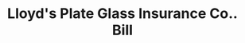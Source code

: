 ---
doi: 10.7916/D8CZ4K7S
date_other: '1900'
date_other_textual: 1900-1909
form: printed ephemera
genre:
- Invoices
name:
- Lloyd's Plate Glass Insurance Co.
object_in_context_url: https://biggert.cul.columbia.edu/items/view/ave_biggert_01055
subject_hierarchical_geographic:
- New York, New York, United States
subject_name:
- Lloyd's Plate Glass Insurance Co.
title: Lloyd's Plate Glass Insurance Co.. Bill
sort_title: Lloyd's Plate Glass Insurance Co.. Bill
call_number: ave_biggert_01055
coordinates:
- 40.71277777777778,-74.00583333333333
pid: ave_biggert_01055
identifiers: ave_biggert_01055
thumbnail: false
permalink: /biggert/ave_biggert_01055/
layout: iiif-image-page
---